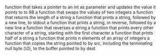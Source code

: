 function that takes a pointer to an int as parameter and updates the value it points to to 98
a function that swaps the values of two integers
a function that returns the length of a string
a function that prints a string, followed by a new line, to stdout
a function that prints a string, in reverse, followed by a new line
a function that reverses a string
a function that prints every other character of a string, starting with the first character
a function that prints half of a string
a function that prints n elements of an array of integers
a function that copies the string pointed to by src, including the terminating null byte (\0), to the buffer pointed to by dest

